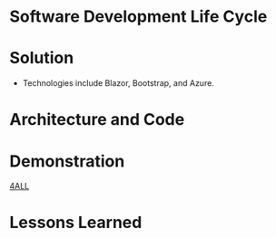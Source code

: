 # Software Development Life Cycle

# Solution
- Technologies include Blazor, Bootstrap, and Azure.

# Architecture and Code 

# Demonstration
[4ALL](https://4allwebapp.azurewebsites.net)

# Lessons Learned


